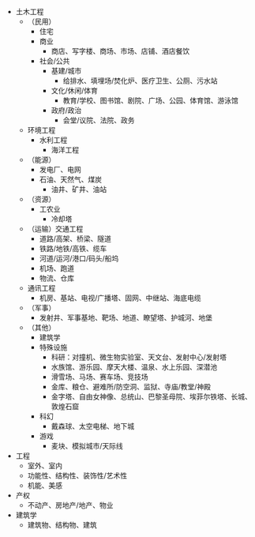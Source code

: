 - 土木工程
  - （民用）
    - 住宅
    - 商业
      - 商店、写字楼、商场、市场、店铺、酒店餐饮
    - 社会/公共
      - 基建/城市
        - 给排水、填埋场/焚化炉、医疗卫生、公厕、污水站
      - 文化/休闲/体育
        - 教育/学校、图书馆、剧院、广场、公园、体育馆、游泳馆
      - 政府/政治
        - 会堂/议院、法院、政务
  - 环境工程
    - 水利工程
      - 海洋工程
  - （能源）
    - 发电厂、电网
    - 石油、天然气、煤炭
      - 油井、矿井、油站
  - （资源）
    - 工农业
      - 冷却塔
  - （运输）交通工程
    - 道路/高架、桥梁、隧道
    - 铁路/地铁/高铁、缆车
    - 河道/运河/港口/码头/船坞
    - 机场、跑道
    - 物流、仓库
  - 通讯工程
    - 机房、基站、电视/广播塔、固网、中继站、海底电缆
  - （军事）
    - 发射井、军事基地、靶场、地道、瞭望塔、护城河、地堡
  - （其他）
    - 建筑学
    - 特殊设施
      - 科研：对撞机、微生物实验室、天文台、发射中心/发射塔
      - 水族馆、游乐园、摩天大楼、温泉、水上乐园、深潜池
      - 滑雪场、马场、赛车场、竞技场
      - 金库、粮仓、避难所/防空洞、监狱、寺庙/教堂/神殿
      - 金字塔、自由女神像、总统山、巴黎圣母院、埃菲尔铁塔、长城、敦煌石窟
    - 科幻
      - 戴森球、太空电梯、地下城
    - 游戏
      - 麦块、模拟城市/天际线
- 工程
  - 室外、室内
  - 功能性、结构性、装饰性/艺术性
  - 机能、美感
- 产权
  - 不动产、房地产/地产、物业
- 建筑学
  - 建筑物、结构物、建筑
